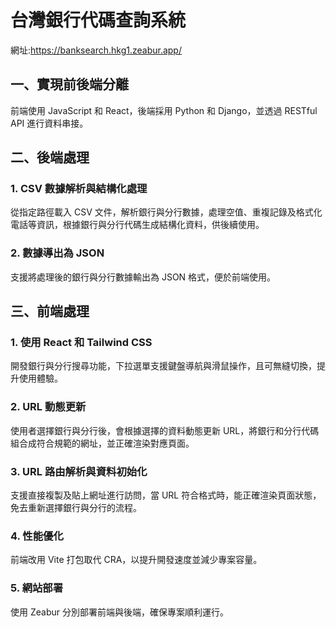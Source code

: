 # 台灣銀行代碼查詢系統
網址:https://banksearch.hkg1.zeabur.app/

## 一、實現前後端分離
前端使用 JavaScript 和 React，後端採用 Python 和 Django，並透過 RESTful API 進行資料串接。

## 二、後端處理

### 1. CSV 數據解析與結構化處理
從指定路徑載入 CSV 文件，解析銀行與分行數據，處理空值、重複記錄及格式化電話等資訊，根據銀行與分行代碼生成結構化資料，供後續使用。

### 2. 數據導出為 JSON
支援將處理後的銀行與分行數據輸出為 JSON 格式，便於前端使用。

## 三、前端處理

### 1. 使用 React 和 Tailwind CSS
開發銀行與分行搜尋功能，下拉選單支援鍵盤導航與滑鼠操作，且可無縫切換，提升使用體驗。

### 2. URL 動態更新
使用者選擇銀行與分行後，會根據選擇的資料動態更新 URL，將銀行和分行代碼組合成符合規範的網址，並正確渲染對應頁面。

### 3. URL 路由解析與資料初始化
支援直接複製及貼上網址進行訪問，當 URL 符合格式時，能正確渲染頁面狀態，免去重新選擇銀行與分行的流程。

### 4. 性能優化
前端改用 Vite 打包取代 CRA，以提升開發速度並減少專案容量。

### 5. 網站部署
使用 Zeabur 分別部署前端與後端，確保專案順利運行。